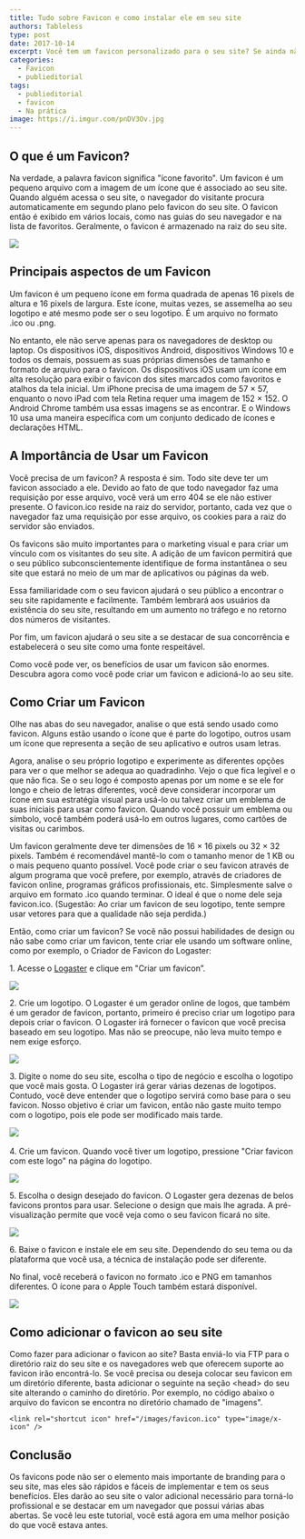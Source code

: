```yaml
---
title: Tudo sobre Favicon e como instalar ele em seu site 
authors: Tableless
type: post
date: 2017-10-14
excerpt: Você tem um favicon personalizado para o seu site? Se ainda não, realmente deveria ter um. Ele dá o toque final ao branding e ao design do seu site.
categories:
  - Favicon
  - publieditorial
tags:
  - publieditorial
  - favicon
  - Na prática
image: https://i.imgur.com/pnDV3Ov.jpg
---
```


## O que é um Favicon?

Na verdade, a palavra favicon significa "ícone favorito". Um favicon é um pequeno arquivo com a imagem de um ícone que é associado ao seu site. Quando alguém acessa o seu site, o navegador do visitante procura automaticamente em segundo plano pelo favicon do seu site. O favicon então é exibido em vários locais, como nas guias do seu navegador e na lista de favoritos. Geralmente, o favicon é armazenado na raiz do seu site.

![](https://i.imgur.com/UVG19KK.png)

## Principais aspectos de um Favicon

Um favicon é um pequeno ícone em forma quadrada de apenas 16 pixels de altura e 16 pixels de largura. Este ícone, muitas vezes, se assemelha ao seu logotipo e até mesmo pode ser o seu logotipo. É um arquivo no formato .ico ou .png.

No entanto, ele não serve apenas para os navegadores de desktop ou laptop. Os dispositivos iOS, dispositivos Android, dispositivos Windows 10 e todos os demais, possuem as suas próprias dimensões de tamanho e formato de arquivo para o favicon. Os dispositivos iOS usam um ícone em alta resolução para exibir o favicon dos sites marcados como favoritos e atalhos da tela inicial. Um iPhone precisa de uma imagem de 57 × 57, enquanto o novo iPad com tela Retina requer uma imagem de 152 × 152. O Android Chrome também usa essas imagens se as encontrar. E o Windows 10 usa uma maneira específica com um conjunto dedicado de ícones e declarações HTML.

## A Importância de Usar um Favicon

Você precisa de um favicon? A resposta é sim. Todo site deve ter um favicon associado a ele. Devido ao fato de que todo navegador faz uma requisição por esse arquivo, você verá um erro 404 se ele não estiver presente. O favicon.ico reside na raiz do servidor, portanto, cada vez que o navegador faz uma requisição por esse arquivo, os cookies para a raiz do servidor são enviados.

Os favicons são muito importantes para o marketing visual e para criar um vínculo com os visitantes do seu site. A adição de um favicon permitirá que o seu público subconscientemente identifique de forma instantânea o seu site que estará no meio de um mar de aplicativos ou páginas da web.

Essa familiaridade com o seu favicon ajudará o seu público a encontrar o seu site rapidamente e facilmente. Também lembrará aos usuários da existência do seu site, resultando em um aumento no tráfego e no retorno dos números de visitantes.

Por fim, um favicon ajudará o seu site a se destacar de sua concorrência e estabelecerá o seu site como uma fonte respeitável.

Como você pode ver, os benefícios de usar um favicon são enormes. Descubra agora como você pode criar um favicon e adicioná-lo ao seu site.

## Como Criar um Favicon

Olhe nas abas do seu navegador, analise o que está sendo usado como favicon. Alguns estão usando o ícone que é parte do logotipo, outros usam um ícone que representa a seção de seu aplicativo e outros usam letras.

Agora, analise o seu próprio logotipo e experimente as diferentes opções para ver o que melhor se adequa ao quadradinho. Vejo o que fica legível e o que não fica. Se o seu logo é composto apenas por um nome e se ele for longo e cheio de letras diferentes, você deve considerar incorporar um ícone em sua estratégia visual para usá-lo ou talvez criar um emblema de suas iniciais para usar como favicon. Quando você possuir um emblema ou símbolo, você também poderá usá-lo em outros lugares, como cartões de visitas ou carimbos.

Um favicon geralmente deve ter dimensões de 16 × 16 pixels ou 32 × 32 pixels. Também é recomendável mantê-lo com o tamanho menor de 1 KB ou o mais pequeno quanto possível. Você pode criar o seu favicon através de algum programa que você prefere, por exemplo, através de criadores de favicon online, programas gráficos profissionais, etc. Simplesmente salve o arquivo em formato .ico quando terminar. O ideal é que o nome dele seja favicon.ico. (Sugestão: Ao criar um favicon de seu logotipo, tente sempre usar vetores para que a qualidade não seja perdida.)

Então, como criar um favicon? Se você não possui habilidades de design ou não sabe como criar um favicon, tente criar ele usando um software online, como por exemplo, o Criador de Favicon do Logaster:

1\. Acesse o [Logaster](https://www.logaster.com.br/favicon/) e clique em "Criar um favicon”.

![](https://i.imgur.com/d9mPfQn.png)

2\. Crie um logotipo. O Logaster é um gerador online de logos, que também é um gerador de favicon, portanto, primeiro é preciso criar um logotipo para depois criar o favicon. O Logaster irá fornecer o favicon que você precisa baseado em seu logotipo. Mas não se preocupe, não leva muito tempo e nem exige esforço.

![](https://i.imgur.com/dhAEl01.png)

3\. Digite o nome do seu site, escolha o tipo de negócio e escolha o logotipo que você mais gosta. O Logaster irá gerar várias dezenas de logotipos. Contudo, você deve entender que o logotipo servirá como base para o seu favicon. Nosso objetivo é criar um favicon, então não gaste muito tempo com o logotipo, pois ele pode ser modificado mais tarde.

![](https://i.imgur.com/lCH2tRw.png) 

4\. Crie um favicon. Quando você tiver um logotipo, pressione "Criar favicon com este logo" na página do logotipo.

![](https://i.imgur.com/WqH9gtE.png)

5\. Escolha o design desejado do favicon. O Logaster gera dezenas de belos favicons prontos para usar. Selecione o design que mais lhe agrada. A pré-visualização permite que você veja como o seu favicon ficará no site.

![](https://i.imgur.com/VLXkLjb.png)

6\. Baixe o favicon e instale ele em seu site. Dependendo do seu tema ou da plataforma que você usa, a técnica de instalação pode ser diferente.

No final, você receberá o favicon no formato .ico e PNG em tamanhos diferentes. O ícone para o Apple Touch também estará disponível.

![](https://i.imgur.com/P2EeKU8.png)

## Como adicionar o favicon ao seu site

Como fazer para adicionar o favicon ao site? Basta enviá-lo via FTP para o diretório raiz do seu site e os navegadores web que oferecem suporte ao favicon irão encontrá-lo. Se você precisa ou deseja colocar seu favicon em um diretório diferente, basta adicionar o seguinte na seção &lt;head&gt; do seu site alterando o caminho do diretório. Por exemplo, no código abaixo o arquivo do favicon se encontra no diretório chamado de "imagens".

```
<link rel="shortcut icon" href="/images/favicon.ico" type="image/x-icon" />
```

## Conclusão

Os favicons pode não ser o elemento mais importante de branding para o seu site, mas eles são rápidos e fáceis de implementar e tem os seus benefícios. Eles darão ao seu site o valor adicional necessário para torná-lo profissional e se destacar em um navegador que possui várias abas abertas. Se você leu este tutorial, você está agora em uma melhor posição do que você estava antes.
